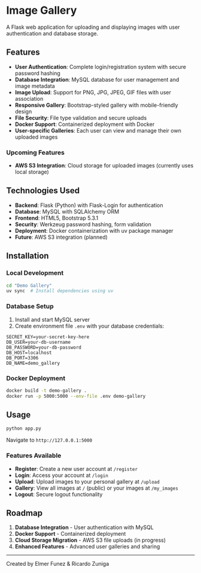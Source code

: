 # Image Gallery

A Flask web application for uploading and displaying images with user authentication and database storage.

## Features

- **User Authentication**: Complete login/registration system with secure password hashing
- **Database Integration**: MySQL database for user management and image metadata
- **Image Upload**: Support for PNG, JPG, JPEG, GIF files with user association
- **Responsive Gallery**: Bootstrap-styled gallery with mobile-friendly design
- **File Security**: File type validation and secure uploads
- **Docker Support**: Containerized deployment with Docker
- **User-specific Galleries**: Each user can view and manage their own uploaded images

### Upcoming Features

- **AWS S3 Integration**: Cloud storage for uploaded images (currently uses local storage)

## Technologies Used

- **Backend**: Flask (Python) with Flask-Login for authentication
- **Database**: MySQL with SQLAlchemy ORM
- **Frontend**: HTML5, Bootstrap 5.3.1
- **Security**: Werkzeug password hashing, form validation
- **Deployment**: Docker containerization with uv package manager
- **Future**: AWS S3 integration (planned)

## Installation

### Local Development

```bash
cd "Demo Gallery"
uv sync  # Install dependencies using uv
```

### Database Setup

1. Install and start MySQL server
2. Create environment file `.env` with your database credentials:

```
SECRET_KEY=your-secret-key-here
DB_USER=your-db-username
DB_PASSWORD=your-db-password
DB_HOST=localhost
DB_PORT=3306
DB_NAME=demo_gallery
```

### Docker Deployment

```bash
docker build -t demo-gallery .
docker run -p 5000:5000 --env-file .env demo-gallery
```

## Usage

```bash
python app.py
```

Navigate to `http://127.0.0.1:5000`

### Features Available

- **Register**: Create a new user account at `/register`
- **Login**: Access your account at `/login`
- **Upload**: Upload images to your personal gallery at `/upload`
- **Gallery**: View all images at `/` (public) or your images at `/my_images`
- **Logout**: Secure logout functionality

## Roadmap

1.  **Database Integration** - User authentication with MySQL
2.  **Docker Support** - Containerized deployment
3.  **Cloud Storage Migration** - AWS S3 file uploads (in progress)
4.  **Enhanced Features** - Advanced user galleries and sharing

---

Created by Elmer Funez & Ricardo Zuniga
